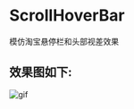 # ScrollHoverBar
模仿淘宝悬停栏和头部视差效果


## 效果图如下:

![gif](http://7xnw6r.com1.z0.glb.clouddn.com/scaleviewpager.gif)
